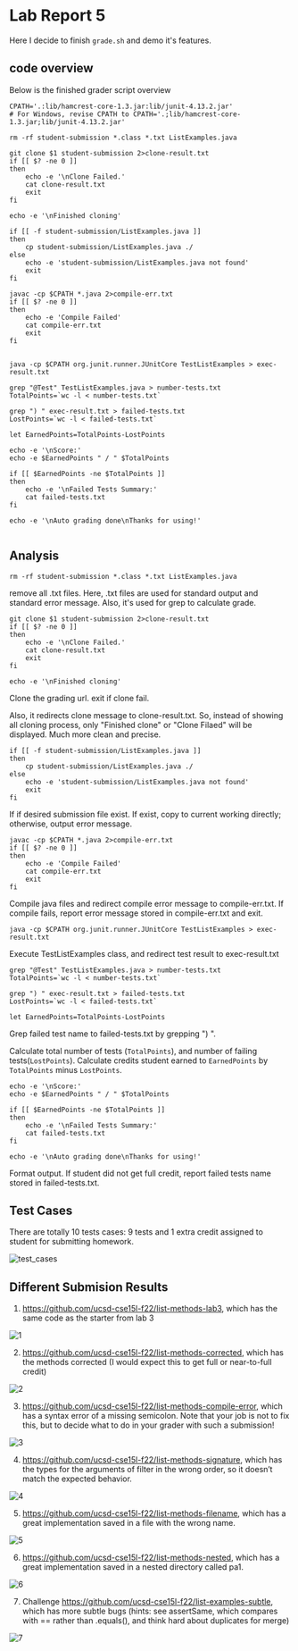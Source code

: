 # Lab Report 5
Here I decide to finish `grade.sh` and demo it's features. 
## code overview
Below is the finished grader script overview
```
CPATH='.:lib/hamcrest-core-1.3.jar:lib/junit-4.13.2.jar'
# For Windows, revise CPATH to CPATH='.;lib/hamcrest-core-1.3.jar;lib/junit-4.13.2.jar'

rm -rf student-submission *.class *.txt ListExamples.java

git clone $1 student-submission 2>clone-result.txt
if [[ $? -ne 0 ]]
then 
    echo -e '\nClone Failed.'
    cat clone-result.txt
    exit
fi

echo -e '\nFinished cloning'

if [[ -f student-submission/ListExamples.java ]]
then
    cp student-submission/ListExamples.java ./
else
    echo -e 'student-submission/ListExamples.java not found'
    exit
fi

javac -cp $CPATH *.java 2>compile-err.txt
if [[ $? -ne 0 ]]
then
    echo -e 'Compile Failed'
    cat compile-err.txt
    exit
fi


java -cp $CPATH org.junit.runner.JUnitCore TestListExamples > exec-result.txt

grep "@Test" TestListExamples.java > number-tests.txt
TotalPoints=`wc -l < number-tests.txt`

grep ") " exec-result.txt > failed-tests.txt
LostPoints=`wc -l < failed-tests.txt`

let EarnedPoints=TotalPoints-LostPoints

echo -e '\nScore:'
echo -e $EarnedPoints " / " $TotalPoints

if [[ $EarnedPoints -ne $TotalPoints ]]
then 
    echo -e '\nFailed Tests Summary:'
    cat failed-tests.txt
fi

echo -e '\nAuto grading done\nThanks for using!'


```
## Analysis
```
rm -rf student-submission *.class *.txt ListExamples.java
```
remove all .txt files. Here, .txt files are used for standard output and standard error message. Also, it's used for grep to calculate grade.
```
git clone $1 student-submission 2>clone-result.txt
if [[ $? -ne 0 ]]
then 
    echo -e '\nClone Failed.'
    cat clone-result.txt
    exit
fi

echo -e '\nFinished cloning'
```
Clone the grading url. exit if clone fail.

Also, it redirects clone message to clone-result.txt. So, instead of showing all cloning process, only "Finished clone" or "Clone Filaed" will be displayed. Much more clean and precise.
```
if [[ -f student-submission/ListExamples.java ]]
then
    cp student-submission/ListExamples.java ./
else
    echo -e 'student-submission/ListExamples.java not found'
    exit
fi
```
If if desired submission file exist. If exist, copy to current working directly; otherwise, output error message.
```
javac -cp $CPATH *.java 2>compile-err.txt
if [[ $? -ne 0 ]]
then
    echo -e 'Compile Failed'
    cat compile-err.txt
    exit
fi
```
Compile java files and redirect compile error message to compile-err.txt. If compile fails, report error message stored in compile-err.txt and exit.
```
java -cp $CPATH org.junit.runner.JUnitCore TestListExamples > exec-result.txt
```
Execute TestListExamples class, and redirect test result to exec-result.txt
```
grep "@Test" TestListExamples.java > number-tests.txt
TotalPoints=`wc -l < number-tests.txt`

grep ") " exec-result.txt > failed-tests.txt
LostPoints=`wc -l < failed-tests.txt`

let EarnedPoints=TotalPoints-LostPoints
```
Grep failed test name to failed-tests.txt by grepping ") ". 

Calculate total number of tests (`TotalPoints`), and number of failing tests(`LostPoints`). Calculate credits student earned to `EarnedPoints` by `TotalPoints` minus `LostPoints`.
```
echo -e '\nScore:'
echo -e $EarnedPoints " / " $TotalPoints

if [[ $EarnedPoints -ne $TotalPoints ]]
then 
    echo -e '\nFailed Tests Summary:'
    cat failed-tests.txt
fi

echo -e '\nAuto grading done\nThanks for using!'
```
Format output. If student did not get full credit, report failed tests name stored in failed-tests.txt.

## Test Cases
There are totally 10 tests cases: 9 tests and 1 extra credit assigned to student for submitting homework.

![test_cases](./Images/test_cases.png)

## Different Submision Results
1. https://github.com/ucsd-cse15l-f22/list-methods-lab3, which has the same code as the starter from lab 3

![1](./Images/1.png)

2. https://github.com/ucsd-cse15l-f22/list-methods-corrected, which has the methods corrected (I would expect this to get full or near-to-full credit)

![2](./Images/2.png)

3. https://github.com/ucsd-cse15l-f22/list-methods-compile-error, which has a syntax error of a missing semicolon. Note that your job is not to fix this, but to decide what to do in your grader with such a submission!

![3](./Images/3.png)

4. https://github.com/ucsd-cse15l-f22/list-methods-signature, which has the types for the arguments of filter in the wrong order, so it doesn’t match the expected behavior.

![4](./Images/4.png)

5. https://github.com/ucsd-cse15l-f22/list-methods-filename, which has a great implementation saved in a file with the wrong name.

![5](./Images/5.png)

6. https://github.com/ucsd-cse15l-f22/list-methods-nested, which has a great implementation saved in a nested directory called pa1.

![6](./Images/6.png)

7. Challenge https://github.com/ucsd-cse15l-f22/list-examples-subtle, which has more subtle bugs (hints: see assertSame, which compares with == rather than .equals(), and think hard about duplicates for merge)

![7](./Images/7.png)